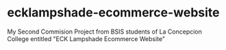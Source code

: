 # ecklampshade-ecommerce-website
My Second Commision Project from BSIS students of La Concepcion College entitled "ECK Lampshade Ecommerce Website"
